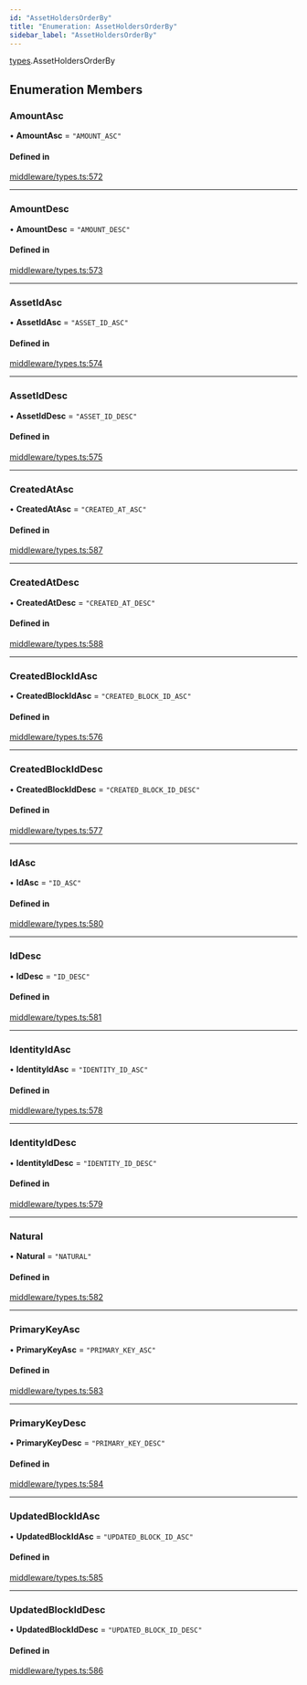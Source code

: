 ```yaml
---
id: "AssetHoldersOrderBy"
title: "Enumeration: AssetHoldersOrderBy"
sidebar_label: "AssetHoldersOrderBy"
---
```


[types](../../../modules/Types/Types.md).AssetHoldersOrderBy

## Enumeration Members

### AmountAsc

• **AmountAsc** = ``"AMOUNT_ASC"``

#### Defined in

[middleware/types.ts:572](https://github.com/PolymeshAssociation/polymesh-sdk/blob/8a9e72221/src/middleware/types.ts#L572)

___

### AmountDesc

• **AmountDesc** = ``"AMOUNT_DESC"``

#### Defined in

[middleware/types.ts:573](https://github.com/PolymeshAssociation/polymesh-sdk/blob/8a9e72221/src/middleware/types.ts#L573)

___

### AssetIdAsc

• **AssetIdAsc** = ``"ASSET_ID_ASC"``

#### Defined in

[middleware/types.ts:574](https://github.com/PolymeshAssociation/polymesh-sdk/blob/8a9e72221/src/middleware/types.ts#L574)

___

### AssetIdDesc

• **AssetIdDesc** = ``"ASSET_ID_DESC"``

#### Defined in

[middleware/types.ts:575](https://github.com/PolymeshAssociation/polymesh-sdk/blob/8a9e72221/src/middleware/types.ts#L575)

___

### CreatedAtAsc

• **CreatedAtAsc** = ``"CREATED_AT_ASC"``

#### Defined in

[middleware/types.ts:587](https://github.com/PolymeshAssociation/polymesh-sdk/blob/8a9e72221/src/middleware/types.ts#L587)

___

### CreatedAtDesc

• **CreatedAtDesc** = ``"CREATED_AT_DESC"``

#### Defined in

[middleware/types.ts:588](https://github.com/PolymeshAssociation/polymesh-sdk/blob/8a9e72221/src/middleware/types.ts#L588)

___

### CreatedBlockIdAsc

• **CreatedBlockIdAsc** = ``"CREATED_BLOCK_ID_ASC"``

#### Defined in

[middleware/types.ts:576](https://github.com/PolymeshAssociation/polymesh-sdk/blob/8a9e72221/src/middleware/types.ts#L576)

___

### CreatedBlockIdDesc

• **CreatedBlockIdDesc** = ``"CREATED_BLOCK_ID_DESC"``

#### Defined in

[middleware/types.ts:577](https://github.com/PolymeshAssociation/polymesh-sdk/blob/8a9e72221/src/middleware/types.ts#L577)

___

### IdAsc

• **IdAsc** = ``"ID_ASC"``

#### Defined in

[middleware/types.ts:580](https://github.com/PolymeshAssociation/polymesh-sdk/blob/8a9e72221/src/middleware/types.ts#L580)

___

### IdDesc

• **IdDesc** = ``"ID_DESC"``

#### Defined in

[middleware/types.ts:581](https://github.com/PolymeshAssociation/polymesh-sdk/blob/8a9e72221/src/middleware/types.ts#L581)

___

### IdentityIdAsc

• **IdentityIdAsc** = ``"IDENTITY_ID_ASC"``

#### Defined in

[middleware/types.ts:578](https://github.com/PolymeshAssociation/polymesh-sdk/blob/8a9e72221/src/middleware/types.ts#L578)

___

### IdentityIdDesc

• **IdentityIdDesc** = ``"IDENTITY_ID_DESC"``

#### Defined in

[middleware/types.ts:579](https://github.com/PolymeshAssociation/polymesh-sdk/blob/8a9e72221/src/middleware/types.ts#L579)

___

### Natural

• **Natural** = ``"NATURAL"``

#### Defined in

[middleware/types.ts:582](https://github.com/PolymeshAssociation/polymesh-sdk/blob/8a9e72221/src/middleware/types.ts#L582)

___

### PrimaryKeyAsc

• **PrimaryKeyAsc** = ``"PRIMARY_KEY_ASC"``

#### Defined in

[middleware/types.ts:583](https://github.com/PolymeshAssociation/polymesh-sdk/blob/8a9e72221/src/middleware/types.ts#L583)

___

### PrimaryKeyDesc

• **PrimaryKeyDesc** = ``"PRIMARY_KEY_DESC"``

#### Defined in

[middleware/types.ts:584](https://github.com/PolymeshAssociation/polymesh-sdk/blob/8a9e72221/src/middleware/types.ts#L584)

___

### UpdatedBlockIdAsc

• **UpdatedBlockIdAsc** = ``"UPDATED_BLOCK_ID_ASC"``

#### Defined in

[middleware/types.ts:585](https://github.com/PolymeshAssociation/polymesh-sdk/blob/8a9e72221/src/middleware/types.ts#L585)

___

### UpdatedBlockIdDesc

• **UpdatedBlockIdDesc** = ``"UPDATED_BLOCK_ID_DESC"``

#### Defined in

[middleware/types.ts:586](https://github.com/PolymeshAssociation/polymesh-sdk/blob/8a9e72221/src/middleware/types.ts#L586)
